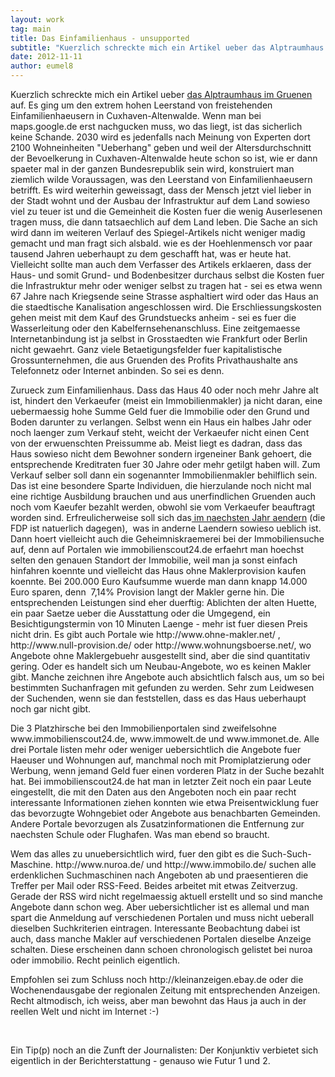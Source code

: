 ```yaml
---
layout: work
tag: main
title: Das Einfamilienhaus - unsupported
subtitle: "Kuerzlich schreckte mich ein Artikel ueber das Alptraumhaus im Gruenen auf. Es ging um den extrem hohen Leerstand von freistehenden Einfamilienhaeusern in Cuxhaven-Altenwalde. Wenn man bei maps.google.de erst nachgucken muss, wo das liegt, ist das siche&hellip;"
date: 2012-11-11
author: eumel8
---
```


<p>Kuerzlich schreckte mich ein Artikel ueber <a href="http://www.spiegel.de/wirtschaft/cuxhaven-demografischer-wandel-bedroht-einfamilienhausviertel-a-863006.html" target="_blank">das Alptraumhaus im Gruenen</a> auf. Es ging um den extrem hohen Leerstand von freistehenden Einfamilienhaeusern in Cuxhaven-Altenwalde. Wenn man bei maps.google.de erst nachgucken muss, wo das liegt, ist das sicherlich keine Schande. 2030 wird es jedenfalls nach Meinung von Experten dort 2100 Wohneinheiten "Ueberhang" geben und weil der Altersdurchschnitt der Bevoelkerung in Cuxhaven-Altenwalde heute schon so ist, wie er dann spaeter mal in der ganzen Bundesrepublik sein wird, konstruiert man ziemlich wilde Voraussagen, was den Leerstand von Einfamilienhaeusern betrifft. Es wird weiterhin geweissagt, dass der Mensch jetzt viel lieber in der Stadt wohnt und der Ausbau der Infrastruktur auf dem Land sowieso viel zu teuer ist und die Gemeinheit die Kosten fuer die wenig Auserlesenen tragen muss, die dann tatsaechlich auf dem Land leben. Die Sache an sich wird dann im weiteren Verlauf des Spiegel-Artikels nicht weniger madig gemacht und man fragt sich alsbald. wie es der Hoehlenmensch vor paar tausend Jahren ueberhaupt zu dem geschafft hat, was er heute hat. Vielleicht sollte man auch dem Verfasser des Artikels erklaeren, dass der Haus- und somit Grund- und Bodenbesitzer durchaus selbst die Kosten fuer die Infrastruktur mehr oder weniger selbst zu tragen hat - sei es etwa wenn 67 Jahre nach Kriegsende seine Strasse asphaltiert wird oder das Haus an die staedtische Kanalisation angeschlossen wird. Die Erschliessungskosten gehen meist mit dem Kauf des Grundstuecks anheim - sei es fuer die Wasserleitung oder den Kabelfernsehenanschluss. Eine zeitgemaesse Internetanbindung ist ja selbst in Grosstaedten wie Frankfurt oder Berlin nicht gewaehrt. Ganz viele Betaetigungsfelder fuer kapitalistische Grossunternehmen, die aus Gruenden des Profits Privathaushalte ans Telefonnetz oder Internet anbinden. So sei es denn.</p>
<p>Zurueck zum Einfamilienhaus. Dass das Haus 40 oder noch mehr Jahre alt ist, hindert den Verkaeufer (meist ein Immobilienmakler) ja nicht daran, eine uebermaessig hohe Summe Geld fuer die Immobilie oder den Grund und Boden darunter zu verlangen. Selbst wenn ein Haus ein halbes Jahr oder noch laenger zum Verkauf steht, weicht der Verkaeufer nicht einen Cent von der erwuenschten Preissumme ab. Meist liegt es dadran, dass das Haus sowieso nicht dem Bewohner sondern irgeneiner Bank gehoert, die entsprechende Kreditraten fuer 30 Jahre oder mehr getilgt haben will. Zum Verkauf selber soll dann ein sogenannter Immobilienmakler behilflich sein. Das ist eine besondere Sparte Individuen, die hierzulande noch nicht mal eine richtige Ausbildung brauchen und aus unerfindlichen Gruenden auch noch vom Kaeufer bezahlt werden, obwohl sie vom Verkaeufer beauftragt worden sind. Erfreulicherweise soll sich das<a href="http://www.fr-online.de/wirtschaft/maklerprovision-bezahlen-vermieter-bald-den-makler-,1472780,20700696.html" target="_blank"> im naechsten Jahr aendern</a> (die FDP ist natuerlich dagegen),  was in anderne Laendern sowieso ueblich ist. Dann hoert vielleicht auch die Geheimniskraemerei bei der Immobiliensuche auf, denn auf Portalen wie immobilienscout24.de erfaehrt man hoechst selten den genauen Standort der Immobilie, weil man ja sonst einfach hinfahren koennte und vielleicht das Haus ohne Maklerprovision kaufen koennte. Bei 200.000 Euro Kaufsumme wuerde man dann knapp 14.000 Euro sparen, denn  7,14% Provision langt der Makler gerne hin. Die entsprechenden Leistungen sind eher duerftig: Ablichten der alten Huette, ein paar Saetze ueber die Ausstattung oder die Umgegend, ein Besichtigungstermin von 10 Minuten Laenge - mehr ist fuer diesen Preis nicht drin. Es gibt auch Portale wie http://www.ohne-makler.net/ , http://www.null-provision.de/ oder http://www.wohnungsboerse.net/, wo Angebote ohne Maklergebuehr ausgestellt sind, aber die sind quantitativ gering. Oder es handelt sich um Neubau-Angebote, wo es keinen Makler gibt. Manche zeichnen ihre Angebote auch absichtlich falsch aus, um so bei bestimmten Suchanfragen mit gefunden zu werden. Sehr zum Leidwesen der Suchenden, wenn sie dan feststellen, dass es das Haus ueberhaupt noch gar nicht gibt.</p>
<p>Die 3 Platzhirsche bei den Immobilienportalen sind zweifelsohne www.immobilienscout24.de, www.immowelt.de und www.immonet.de. Alle drei Portale listen mehr oder weniger uebersichtlich die Angebote fuer Haeuser und Wohnungen auf, manchmal noch mit Promiplatzierung oder Werbung, wenn jemand Geld fuer einen vorderen Platz in der Suche bezahlt hat. Bei immobilienscout24.de hat man in letzter Zeit noch ein paar Leute eingestellt, die mit den Daten aus den Angeboten noch ein paar recht interessante Informationen ziehen konnten wie etwa Preisentwicklung fuer das bevorzugte Wohngebiet oder Angebote aus benachbarten Gemeinden. Andere Portale bevorzugen als Zusatzinformationen die Entfernung zur naechsten Schule oder Flughafen. Was man ebend so braucht.</p>
<p>Wem das alles zu unuebersichtlich wird, fuer den gibt es die Such-Such-Maschine. http://www.nuroa.de/ und http://www.immobilo.de/ suchen alle erdenklichen Suchmaschinen nach Angeboten ab und praesentieren die Treffer per Mail oder RSS-Feed. Beides arbeitet mit etwas Zeitverzug. Gerade der RSS wird nicht regelmaessig aktuell erstellt und so sind manche Angebote dann schon weg. Aber uebersichtlicher ist es allemal und man spart die Anmeldung auf verschiedenen Portalen und muss nicht ueberall dieselben Suchkriterien eintragen. Interessante Beobachtung dabei ist auch, dass manche Makler auf verschiedenen Portalen dieselbe Anzeige schalten. Diese erscheinen dann schoen chronologisch gelistet bei nuroa oder immobilio. Recht peinlich eigentlich.</p>
<p>Empfohlen sei zum Schluss noch http://kleinanzeigen.ebay.de oder die Wochenendausgabe der regionalen Zeitung mit entsprechenden Anzeigen. Recht altmodisch, ich weiss, aber man bewohnt das Haus ja auch in der reellen Welt und nicht im Internet :-)</p>
<p> </p>
<p>Ein Tip(p) noch an die Zunft der Journalisten: Der Konjunktiv verbietet sich eigentlich in der Berichterstattung - genauso wie Futur 1 und 2.</p>
